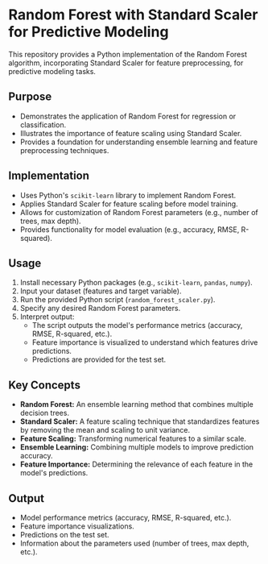 # Random Forest with Standard Scaler for Predictive Modeling

This repository provides a Python implementation of the Random Forest algorithm, incorporating Standard Scaler for feature preprocessing, for predictive modeling tasks.

## Purpose

- Demonstrates the application of Random Forest for regression or classification.
- Illustrates the importance of feature scaling using Standard Scaler.
- Provides a foundation for understanding ensemble learning and feature preprocessing techniques.

## Implementation

- Uses Python's `scikit-learn` library to implement Random Forest.
- Applies Standard Scaler for feature scaling before model training.
- Allows for customization of Random Forest parameters (e.g., number of trees, max depth).
- Provides functionality for model evaluation (e.g., accuracy, RMSE, R-squared).

## Usage

1. Install necessary Python packages (e.g., `scikit-learn`, `pandas`, `numpy`).
2. Input your dataset (features and target variable).
3. Run the provided Python script (`random_forest_scaler.py`).
4. Specify any desired Random Forest parameters.
5. Interpret output:
    - The script outputs the model's performance metrics (accuracy, RMSE, R-squared, etc.).
    - Feature importance is visualized to understand which features drive predictions.
    - Predictions are provided for the test set.

## Key Concepts

- **Random Forest:** An ensemble learning method that combines multiple decision trees.
- **Standard Scaler:** A feature scaling technique that standardizes features by removing the mean and scaling to unit variance.
- **Feature Scaling:** Transforming numerical features to a similar scale.
- **Ensemble Learning:** Combining multiple models to improve prediction accuracy.
- **Feature Importance:** Determining the relevance of each feature in the model's predictions.

## Output

- Model performance metrics (accuracy, RMSE, R-squared, etc.).
- Feature importance visualizations.
- Predictions on the test set.
- Information about the parameters used (number of trees, max depth, etc.).
